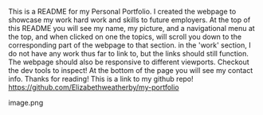 This is a README for my Personal Portfolio. I created the webpage to showcase my work hard work and skills to future employers. At the top of this README you will see my
name, my picture, and a navigational menu at the top, and when clicked on one the topics, will scroll you down to the corresponding part of the webpage to that section. in the 'work' section, I do not have any work thus far to link to, but the links should still function. The webpage should also be responsive to different viewports. Checkout the dev tools to inspect! At the bottom of the page you will see my contact info. Thanks for reading!
This is a link to my github repo!
https://github.com/Elizabethweatherby/my-portfolio

image.png